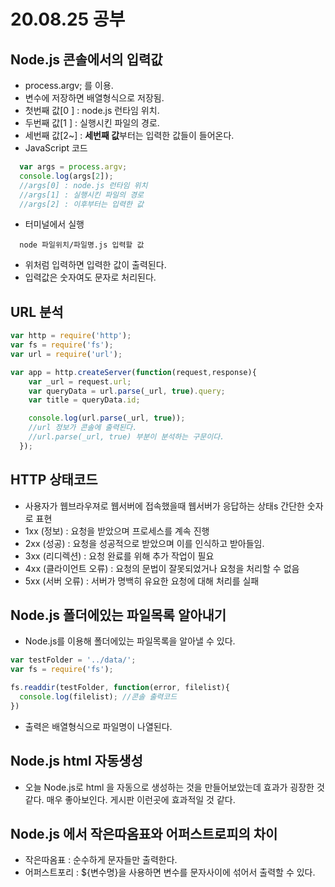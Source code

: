 # 20.08.25 공부

## Node.js 콘솔에서의 입력값
 * process.argv; 를 이용.
 * 변수에 저장하면 배열형식으로 저장됨.
 * 첫번째 값[0 ] : node.js 런타임 위치.
 * 두번째 값[1 ] : 실행시킨 파일의 경로.
 * 세번째 값[2~] : **세번째 값**부터는 입력한 값들이 들어온다.
 * JavaScript 코드
```javascript
  var args = process.argv;
  console.log(args[2]);
  //args[0] : node.js 런타임 위치
  //args[1] : 실행시킨 파일의 경로
  //args[2] : 이후부터는 입력한 값
```
 * 터미널에서 실행
```terminal
  node 파일위치/파일명.js 입력할 값
```
  * 위처럼 입력하면 입력한 값이 출력된다.
  * 입력값은 숫자여도 문자로 처리된다.

## URL 분석
 ```javascript
 var http = require('http');
 var fs = require('fs');
 var url = require('url');

 var app = http.createServer(function(request,response){
     var _url = request.url;
     var queryData = url.parse(_url, true).query;
     var title = queryData.id;

     console.log(url.parse(_url, true));
     //url 정보가 콘솔에 출력된다.
     //url.parse(_url, true) 부분이 분석하는 구문이다.
   });
 ```
## HTTP 상태코드
 * 사용자가 웹브라우져로 웹서버에 접속했을때 웹서버가 응답하는 상태s 간단한 숫자로 표현
 * 1xx (정보) : 요청을 받았으며 프로세스를 계속 진행
 * 2xx (성공) : 요청을 성공적으로 받았으며 이를 인식하고 받아들임.
 * 3xx (리디렉션) : 요청 완료를 위해 추가 작업이 필요
 * 4xx (클라이언트 오류) : 요청의 문법이 잘못되었거나 요청을 처리할 수 없음
 * 5xx (서버 오류) : 서버가 명백히 유요한 요청에 대해 처리를 실패

## Node.js 폴더에있는 파일목록 알아내기
 * Node.js를 이용해 폴더에있는 파일목록을 알아낼 수 있다.
 ```javascript
 var testFolder = '../data/';
 var fs = require('fs');

 fs.readdir(testFolder, function(error, filelist){
   console.log(filelist); //콘솔 출력코드
 })
 ```
 * 출력은 배열형식으로 파일명이 나열된다.

## Node.js html 자동생성
* 오늘 Node.js로 html 을 자동으로 생성하는 것을 만들어보았는데 효과가 굉장한 것 같다. 매우 좋아보인다. 게시판 이런곳에 효과적일 것 같다.

## Node.js 에서 작은따옴표와 어퍼스트로피의 차이
* 작은따옴표 : 순수하게 문자들만 출력한다.
* 어퍼스트포리 : ${변수명}을 사용하면 변수를 문자사이에 섞어서 출력할 수 있다.
